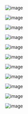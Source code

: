![image](https://github.com/tairong123/course_selection/blob/master/repo/%E9%9C%80%E6%B1%821%20(1).png)  

![image](https://github.com/tairong123/course_selection/blob/master/repo/%E9%9C%80%E6%B1%821%20(2).png)  

![image](https://github.com/tairong123/course_selection/blob/master/repo/use%20case.png)  

![image](https://github.com/tairong123/course_selection/blob/master/repo/Use%20Case%20Specificationadd.png)  

![image](https://github.com/tairong123/course_selection/blob/master/repo/Use%20Case%20Specification2.png)  

![image](https://github.com/tairong123/course_selection/blob/master/repo/Use%20Case%20Specificationdelete.png)  

![image](https://github.com/tairong123/course_selection/blob/master/repo/Use%20Case%20Specification4.png)  

![image](https://github.com/tairong123/course_selection/blob/master/repo/Use%20Case%20Specification5.png)  

![image](https://github.com/tairong123/course_selection/blob/master/repo/Use%20Case%20Specification6.png)  

![image](https://github.com/tairong123/course_selection/blob/master/repo/Use%20Case%20Specification7.png)  

![image](https://github.com/tairong123/course_selection/blob/master/repo/Use%20Case%20Specification8.png)  

